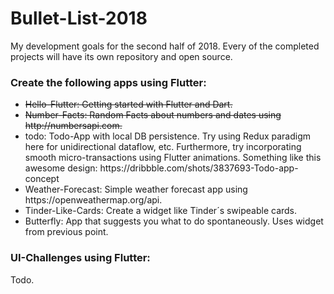 # Bullet-List-2018
My development goals for the second half of 2018. Every of the completed projects will have its own repository and open source. 

### Create the following apps using Flutter:

<ul>
  <li> <del> Hello-Flutter: Getting started with Flutter and Dart. </del> </li>
  <li> <del> Number-Facts: Random Facts about numbers and dates using http://numbersapi.com. </del> </li>
  <li> todo: Todo-App with local DB persistence. Try using Redux paradigm here for unidirectional dataflow, etc. Furthermore, try incorporating smooth micro-transactions using Flutter animations. Something like this awesome design: https://dribbble.com/shots/3837693-Todo-app-concept</li>
  <li> Weather-Forecast: Simple weather forecast app using https://openweathermap.org/api. </li>
  <li> Tinder-Like-Cards: Create a widget like Tinder´s swipeable cards. </li>
  <li> Butterfly: App that suggests you what to do spontaneously. Uses widget from previous point. </li>
</ul>


### UI-Challenges using Flutter:
Todo.
